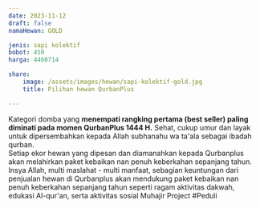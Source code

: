 ```yaml
---
date: 2023-11-12
draft: false
namaHewan: GOLD

jenis: sapi kolektif
bobot: 450
harga: 4460714

share:
    image: /assets/images/hewan/sapi-kolektif-gold.jpg
    title: Pilihan hewan QurbanPlus

---
```


Kategori domba yang **menempati rangking pertama (best seller) paling diminati pada momen QurbanPlus 1444 H.** Sehat, cukup umur dan layak untuk dipersembahkan kepada Allah subhanahu wa ta'ala sebagai ibadah qurban. 
<br>
Setiap ekor hewan yang dipesan dan diamanahkan kepada Qurbanplus akan melahirkan paket kebaikan nan penuh keberkahan sepanjang tahun. Insya Allah, multi maslahat - multi manfaat, sebagian keuntungan dari penjualan hewan di Qurbanplus akan mendukung paket kebaikan nan penuh keberkahan sepanjang tahun seperti ragam aktivitas dakwah, edukasi Al-qur'an, serta aktivitas sosial Muhajir Project #Peduli